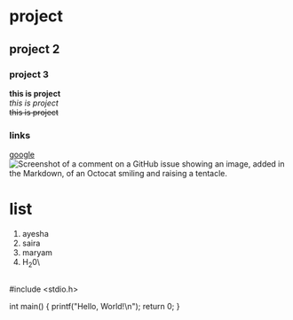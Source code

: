 # project
## project 2
### project 3


**this is project**\
_this is project_\
~~this is project~~
### links
[]()
[google](https://www.google.com/)
![Screenshot of a comment on a GitHub issue showing an image, added in the Markdown, of an Octocat smiling and raising a tentacle.](https://myoctocat.com/assets/images/base-octocat.svg)
# list
1. ayesha
2. saira
3. maryam
4. H<sub>2</sub>0\
   ```C

#include <stdio.h>

int main() {
    printf("Hello, World!\n");
    return 0;
}

